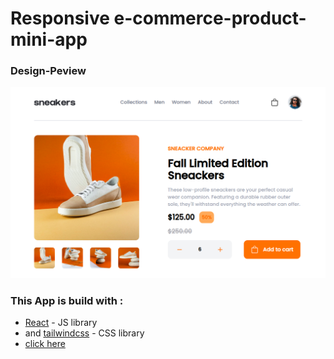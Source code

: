 # Responsive e-commerce-product-mini-app

### Design-Peview

![Click here to see the design](src/pictures/design/preview.png)

### This App is build with :

-   [React](https://reactjs.org) - JS library
-   and [tailwindcss](https://tailwindcss.com) - CSS library
-   [click here](https://warisaremou.github.io/sneackers-app)

